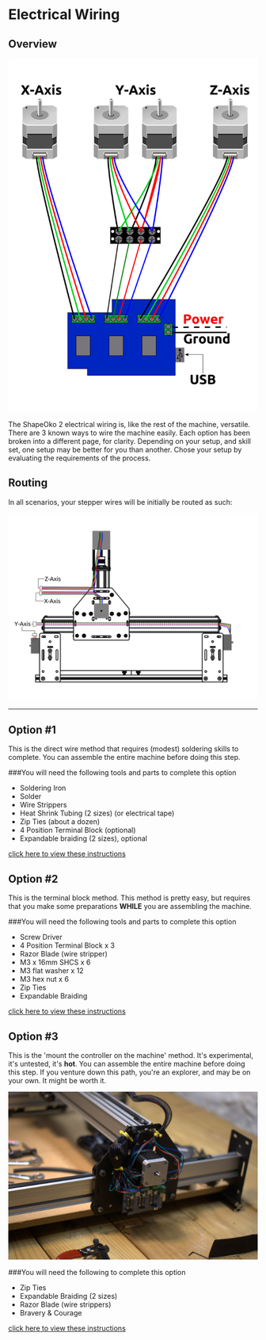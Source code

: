 # Electrical Wiring
## Overview
![schematic](sketches/electronics_layout.svg)

The ShapeOko 2 electrical wiring is, like the rest of the machine, versatile. There are 3 known ways to wire the machine easily. Each option has been broken into a different page, for clarity. Depending on your setup, and skill set, one setup may be better for you than another. Chose your setup by evaluating the requirements of the process.

## Routing

In all scenarios, your stepper wires will be initially be routed as such:

![wire facing up](wiring/wiring_routing_overview.svg)

---

## Option #1
This is the direct wire method that requires (modest) soldering skills to complete. You can assemble the entire machine before doing this step.

###You will need the following tools and parts to complete this option

* Soldering Iron
* Solder
* Wire Strippers
* Heat Shrink Tubing (2 sizes) (or electrical tape)
* Zip Ties (about a dozen)
* 4 Position Terminal Block (optional)
* Expandable braiding (2 sizes), optional

[click here to view these instructions](wiring_1.html)


## Option #2
This is the terminal block method. This method is pretty easy, but requires that you make some preparations **WHILE** you are assembling the machine.

###You will need the following tools and parts to complete this option

* Screw Driver
* 4 Position Terminal Block x 3
* Razor Blade (wire stripper)
* M3 x 16mm SHCS x 6
* M3 flat washer x 12
* M3 hex nut x 6
* Zip Ties
* Expandable Braiding

[click here to view these instructions](wiring_2.html)

## Option #3 
This is the 'mount the controller on the machine' method. It's experimental, it's untested, it's **hot**. You can assemble the entire machine before doing this step. If you venture down this path, you're an explorer, and may be on your own. It might be worth it.

![mtcotm](wiring/68-so_wiring-067.jpg)

###You will need the following to complete this option

* Zip Ties
* Expandable Braiding (2 sizes)
* Razor Blade (wire strippers)
* Bravery & Courage

[click here to view these instructions](wiring_3.html)